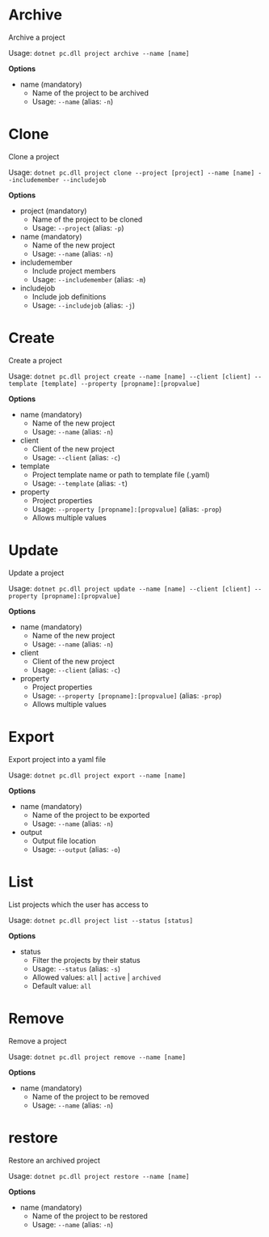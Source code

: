 # Archive

Archive a project

Usage: 
`dotnet pc.dll project archive --name [name]`

**Options**
* name (mandatory)
    * Name of the project to be archived
    * Usage: `--name` (alias: `-n`)

# Clone
Clone a project

Usage: 
`dotnet pc.dll project clone --project [project] --name [name] --includemember --includejob`

**Options**
* project (mandatory)
    * Name of the project to be cloned
    * Usage: `--project` (alias: `-p`)
* name (mandatory)
    * Name of the new project
    * Usage: `--name` (alias: `-n`)
* includemember
    * Include project members
    * Usage: `--includemember` (alias: `-m`)
* includejob
    * Include job definitions
    * Usage: `--includejob` (alias: `-j`)

# Create
Create a project

Usage: 
`dotnet pc.dll project create --name [name] --client [client] --template [template] --property [propname]:[propvalue]`

**Options**
* name (mandatory)
    * Name of the new project
    * Usage: `--name` (alias: `-n`)
* client
    * Client of the new project
    * Usage: `--client` (alias: `-c`)
* template
    * Project template name or path to template file (.yaml)
    * Usage: `--template` (alias: `-t`)
* property
    * Project properties
    * Usage: `--property [propname]:[propvalue]` (alias: `-prop`)
    * Allows multiple values

# Update
Update a project

Usage: 
`dotnet pc.dll project update --name [name] --client [client] --property [propname]:[propvalue]`

**Options**
* name (mandatory)
    * Name of the new project
    * Usage: `--name` (alias: `-n`)
* client
    * Client of the new project
    * Usage: `--client` (alias: `-c`)
* property
    * Project properties
    * Usage: `--property [propname]:[propvalue]` (alias: `-prop`)
    * Allows multiple values

# Export
Export project into a yaml file

Usage: 
`dotnet pc.dll project export --name [name]`

**Options**
* name (mandatory)
    * Name of the project to be exported
    * Usage: `--name` (alias: `-n`)
* output
    * Output file location
    * Usage: `--output` (alias: `-o`)

# List
List projects which the user has access to

Usage: 
`dotnet pc.dll project list --status [status]`

**Options**
* status
    * Filter the projects by their status
    * Usage: `--status` (alias: `-s`)
    * Allowed values: `all` | `active` | `archived`
    * Default value: `all`

# Remove
Remove a project

Usage: 
`dotnet pc.dll project remove --name [name]`

**Options**
* name (mandatory)
    * Name of the project to be removed
    * Usage: `--name` (alias: `-n`)

# restore
Restore an archived project

Usage: 
`dotnet pc.dll project restore --name [name]`

**Options**
* name (mandatory)
    * Name of the project to be restored
    * Usage: `--name` (alias: `-n`)
